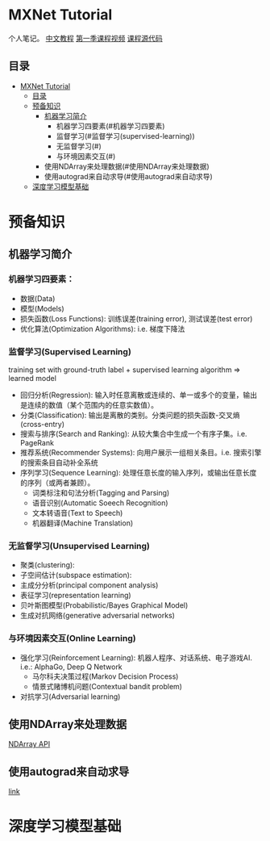 
# MXNet Tutorial
个人笔记。
[中文教程](http://zh.gluon.ai/)
[第一季课程视频](https://discuss.gluon.ai/t/topic/753)
[课程源代码](https://github.com/mli/gluon-tutorials-zh)

## 目录

* [MXNet Tutorial](#mxnet-tutorial)
    * [目录](#目录)
	* [预备知识](#预备知识)
	    * [机器学习简介](#机器学习简介)
		    * 机器学习四要素(#机器学习四要素)
			* 监督学习(#监督学习(supervised-learning))
			* 无监督学习(#)
			* 与环境因素交互(#)
		* 使用NDArray来处理数据(#使用NDArray来处理数据)
		* 使用autograd来自动求导(#使用autograd来自动求导)
    * [深度学习模型基础](#深度学习模型基础)

# 预备知识

## 机器学习简介

### 机器学习四要素：
  * 数据(Data)
  * 模型(Models)
  * 损失函数(Loss Functions): 训练误差(training error), 测试误差(test error)
  * 优化算法(Optimization Algorithms): i.e. 梯度下降法
  
### 监督学习(Supervised Learning)
training set with ground-truth label + supervised learning algorithm => learned model

* 回归分析(Regression): 输入时任意离散或连续的、单一或多个的变量，输出是连续的数值（某个范围内的任意实数值）。
* 分类(Classification): 输出是离散的类别。分类问题的损失函数-交叉熵(cross-entry)
* 搜索与排序(Search and Ranking): 从较大集合中生成一个有序子集。i.e. PageRank
* 推荐系统(Recommender Systems): 向用户展示一组相关条目。i.e. 搜索引擎的搜索条目自动补全系统
* 序列学习(Sequence Learning): 处理任意长度的输入序列，或输出任意长度的序列（或两者兼顾）。
  * 词类标注和句法分析(Tagging and Parsing) 
  * 语音识别(Automatic Soeech Recognition)
  * 文本转语音(Text to Speech)
  * 机器翻译(Machine Translation)

### 无监督学习(Unsupervised Learning)

* 聚类(clustering): 
* 子空间估计(subspace estimation): 
* 主成分分析(principal component analysis)
* 表征学习(representation learning)
* 贝叶斯图模型(Probabilistic/Bayes Graphical Model)
* 生成对抗网络(generative adversarial networks)

### 与环境因素交互(Online Learning)

* 强化学习(Reinforcement Learning): 机器人程序、对话系统、电子游戏AI. i.e.: AlphaGo, Deep Q Network
  * 马尔科夫决策过程(Markov Decision Process)
  * 情景式赌博机问题(Contextual bandit problem)
* 对抗学习(Adversarial learning)

## 使用NDArray来处理数据
[NDArray API](https://mxnet.incubator.apache.org/api/python/ndarray/ndarray.html)

## 使用autograd来自动求导
[link](http://zh.gluon.ai/chapter_crashcourse/autograd.html)


# 深度学习模型基础
